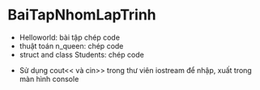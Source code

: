 # BaiTapNhomLapTrinh
- Helloworld: bài tập chép code
- thuật toán n_queen: chép code
- struct and class Students: chép code
+ Sử dụng cout<< và cin>> trong thư viên iostream để nhập, xuất trong màn hình console
